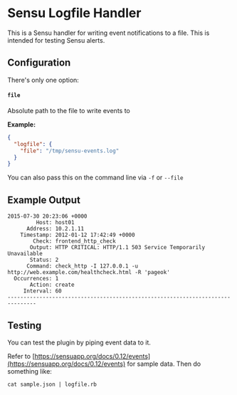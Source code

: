 # Sensu Logfile Handler

This is a Sensu handler for writing event notifications to a file. This is
intended for testing Sensu alerts.

## Configuration

There's only one option:

#### `file`

Absolute path to the file to write events to

__Example:__

```json
{
  "logfile": {
    "file": "/tmp/sensu-events.log"
  }
}
```

You can also pass this on the command line via `-f` or `--file`

## Example Output

```
2015-07-30 20:23:06 +0000
         Host: host01
      Address: 10.2.1.11
    Timestamp: 2012-01-12 17:42:49 +0000
        Check: frontend_http_check
       Output: HTTP CRITICAL: HTTP/1.1 503 Service Temporarily Unavailable
       Status: 2
      Command: check_http -I 127.0.0.1 -u http://web.example.com/healthcheck.html -R 'pageok'
  Occurrences: 1
       Action: create
     Interval: 60
-------------------------------------------------------------------------------
```

## Testing

You can test the plugin by piping event data to it.

Refer to [https://sensuapp.org/docs/0.12/events](https://sensuapp.org/docs/0.12/events)
for sample data.  Then do something like:

```shell
cat sample.json | logfile.rb
```
